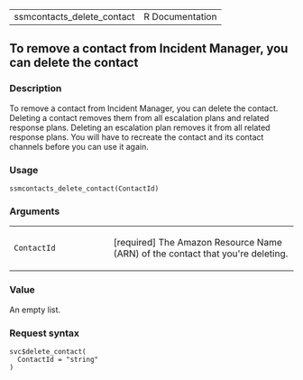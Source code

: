 <table style="width: 100%;">
<tbody>
<tr class="odd">
<td>ssmcontacts_delete_contact</td>
<td style="text-align: right;">R Documentation</td>
</tr>
</tbody>
</table>

## To remove a contact from Incident Manager, you can delete the contact

### Description

To remove a contact from Incident Manager, you can delete the contact.
Deleting a contact removes them from all escalation plans and related
response plans. Deleting an escalation plan removes it from all related
response plans. You will have to recreate the contact and its contact
channels before you can use it again.

### Usage

    ssmcontacts_delete_contact(ContactId)

### Arguments

<table>
<colgroup>
<col style="width: 35%" />
<col style="width: 65%" />
</colgroup>
<tbody>
<tr class="odd">
<td><code
id="ssmcontacts_delete_contact_:_ContactId">ContactId</code></td>
<td><p>[required] The Amazon Resource Name (ARN) of the contact that
you're deleting.</p></td>
</tr>
</tbody>
</table>

### Value

An empty list.

### Request syntax

    svc$delete_contact(
      ContactId = "string"
    )
